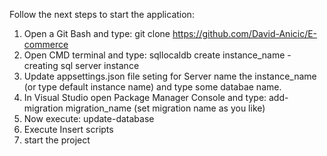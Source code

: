 Follow the next steps to start the application:
 1) Open a Git Bash and type: git clone https://github.com/David-Anicic/E-commerce
 2) Open CMD terminal and type: sqllocaldb create instance_name - creating sql server instance
 3) Update appsettings.json file seting for Server name the instance_name (or type default instance name) and type some databae name.
 4) In Visual Studio open Package Manager Console and type: add-migration migration_name (set migration name as you like)
 5) Now execute: update-database
 6) Execute Insert scripts
 7) start the project
